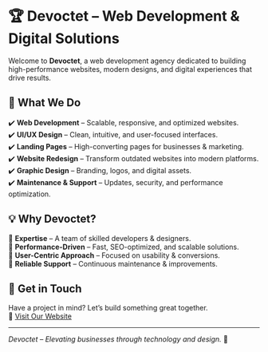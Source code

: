 # 🏆 **Devoctet – Web Development & Digital Solutions**  

Welcome to **Devoctet**, a web development agency dedicated to building high-performance websites, modern designs, and digital experiences that drive results.  

## 🚀 **What We Do**  

✔️ **Web Development** – Scalable, responsive, and optimized websites.  
✔️ **UI/UX Design** – Clean, intuitive, and user-focused interfaces.  
✔️ **Landing Pages** – High-converting pages for businesses & marketing.  
✔️ **Website Redesign** – Transform outdated websites into modern platforms.  
✔️ **Graphic Design** – Branding, logos, and digital assets.  
✔️ **Maintenance & Support** – Updates, security, and performance optimization.  

## 💡 **Why Devoctet?**  

🔹 **Expertise** – A team of skilled developers & designers.  
🔹 **Performance-Driven** – Fast, SEO-optimized, and scalable solutions.  
🔹 **User-Centric Approach** – Focused on usability & conversions.  
🔹 **Reliable Support** – Continuous maintenance & improvements.  

## 📩 **Get in Touch**  

Have a project in mind? Let’s build something great together.  
🔗 [Visit Our Website](https://devoctet.pages.dev/)  

---

*Devoctet – Elevating businesses through technology and design.* 🚀

